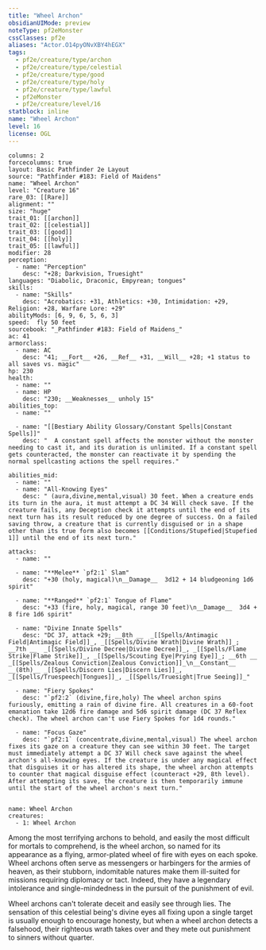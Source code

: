 ```yaml
---
title: "Wheel Archon"
obsidianUIMode: preview
noteType: pf2eMonster
cssClasses: pf2e
aliases: "Actor.O14pyONvXBY4hEGX" 
tags:
  - pf2e/creature/type/archon
  - pf2e/creature/type/celestial
  - pf2e/creature/type/good
  - pf2e/creature/type/holy
  - pf2e/creature/type/lawful
  - pf2eMonster
  - pf2e/creature/level/16
statblock: inline
name: "Wheel Archon"
level: 16
license: OGL
---
```


```statblock
columns: 2
forcecolumns: true
layout: Basic Pathfinder 2e Layout
source: "Pathfinder #183: Field of Maidens"
name: "Wheel Archon"
level: "Creature 16"
rare_03: [[Rare]]
alignment: ""
size: "huge"
trait_01: [[archon]]
trait_02: [[celestial]]
trait_03: [[good]]
trait_04: [[holy]]
trait_05: [[lawful]]
modifier: 28
perception:
  - name: "Perception"
    desc: "+28; Darkvision, Truesight"
languages: "Diabolic, Draconic, Empyrean; tongues"
skills:
  - name: "Skills"
    desc: "Acrobatics: +31, Athletics: +30, Intimidation: +29, Religion: +28, Warfare Lore: +29"
abilityMods: [6, 9, 6, 5, 6, 3]
speed:  fly 50 feet
sourcebook: "_Pathfinder #183: Field of Maidens_"
ac: 41
armorclass:
  - name: AC
    desc: "41; __Fort__ +26, __Ref__ +31, __Will__ +28; +1 status to all saves vs. magic"
hp: 230
health:
  - name: ""
  - name: HP
    desc: "230; __Weaknesses__ unholy 15"
abilities_top:
  - name: ""

  - name: "[[Bestiary Ability Glossary/Constant Spells|Constant Spells]]"
    desc: "  A constant spell affects the monster without the monster needing to cast it, and its duration is unlimited. If a constant spell gets counteracted, the monster can reactivate it by spending the normal spellcasting actions the spell requires."

abilities_mid:
  - name: ""
  - name: "All-Knowing Eyes"
    desc: " (aura,divine,mental,visual) 30 feet. When a creature ends its turn in the aura, it must attempt a DC 34 Will check save. If the creature fails, any Deception check it attempts until the end of its next turn has its result reduced by one degree of success. On a failed saving throw, a creature that is currently disguised or in a shape other than its true form also becomes [[Conditions/Stupefied|Stupefied 1]] until the end of its next turn."

attacks:
  - name: ""

  - name: "**Melee** `pf2:1` Slam"
    desc: "+30 (holy, magical)\n__Damage__  3d12 + 14 bludgeoning 1d6 spirit"

  - name: "**Ranged** `pf2:1` Tongue of Flame"
    desc: "+33 (fire, holy, magical, range 30 feet)\n__Damage__  3d4 + 8 fire 1d6 spirit"

  - name: "Divine Innate Spells"
    desc: "DC 37, attack +29; __8th __  _[[Spells/Antimagic Field|Antimagic Field]]_, _[[Spells/Divine Wrath|Divine Wrath]]_; __7th __  _[[Spells/Divine Decree|Divine Decree]]_, _[[Spells/Flame Strike|Flame Strike]]_, _[[Spells/Scouting Eye|Prying Eye]]_; __6th __  _[[Spells/Zealous Conviction|Zealous Conviction]]_\n__Constant__  __(8th)__ _[[Spells/Discern Lies|Discern Lies]]_, _[[Spells/Truespeech|Tongues]]_, _[[Spells/Truesight|True Seeing]]_"

  - name: "Fiery Spokes"
    desc: "`pf2:2` (divine,fire,holy) The wheel archon spins furiously, emitting a rain of divine fire. All creatures in a 60-foot emanation take 12d6 fire damage and 5d6 spirit damage (DC 37 Reflex check). The wheel archon can't use Fiery Spokes for 1d4 rounds."

  - name: "Focus Gaze"
    desc: "`pf2:1` (concentrate,divine,mental,visual) The wheel archon fixes its gaze on a creature they can see within 30 feet. The target must immediately attempt a DC 37 Will check save against the wheel archon's all-knowing eyes. If the creature is under any magical effect that disguises it or has altered its shape, the wheel archon attempts to counter that magical disguise effect (counteract +29, 8th level). After attempting its save, the creature is then temporarily immune until the start of the wheel archon's next turn."
 
```

```encounter-table
name: Wheel Archon
creatures:
  - 1: Wheel Archon
```



Among the most terrifying archons to behold, and easily the most difficult for mortals to comprehend, is the wheel archon, so named for its appearance as a flying, armor-plated wheel of fire with eyes on each spoke. Wheel archons often serve as messengers or harbingers for the armies of heaven, as their stubborn, indomitable natures make them ill-suited for missions requiring diplomacy or tact. Indeed, they have a legendary intolerance and single-mindedness in the pursuit of the punishment of evil.

Wheel archons can't tolerate deceit and easily see through lies. The sensation of this celestial being's divine eyes all fixing upon a single target is usually enough to encourage honesty, but when a wheel archon detects a falsehood, their righteous wrath takes over and they mete out punishment to sinners without quarter.
